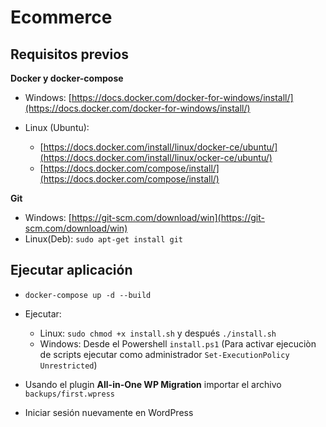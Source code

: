 # Ecommerce

## Requisitos previos

**Docker y docker-compose**

* Windows: [https://docs.docker.com/docker-for-windows/install/](https://docs.docker.com/docker-for-windows/install/)

* Linux (Ubuntu):
     - [https://docs.docker.com/install/linux/docker-ce/ubuntu/](https://docs.docker.com/install/linux/ocker-ce/ubuntu/)
     - [https://docs.docker.com/compose/install/](https://docs.docker.com/compose/install/)

**Git**
* Windows: [https://git-scm.com/download/win](https://git-scm.com/download/win)
* Linux(Deb): `sudo apt-get install git`


## Ejecutar aplicación

  - `docker-compose up -d --build`

  - Ejecutar:
     - Linux: `sudo chmod +x install.sh` y después `./install.sh`
     - Windows: Desde el Powershell `install.ps1` (Para activar ejecuciòn de scripts ejecutar como administrador `Set-ExecutionPolicy Unrestricted`)

  - Usando el plugin **All-in-One WP Migration** importar el archivo `backups/first.wpress` 

- Iniciar sesión nuevamente en WordPress

